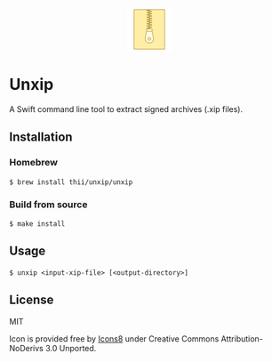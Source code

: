 <p align="center">
<a href="https://github.com/thii/Unxip">
<img src=".github/icons8-archive-80.png" alt="Unxip" />
</a>
</p>

# Unxip
A Swift command line tool to extract signed archives (.xip files).

## Installation
### Homebrew

    $ brew install thii/unxip/unxip

### Build from source

    $ make install

## Usage

    $ unxip <input-xip-file> [<output-directory>]

## License
MIT

Icon is provided free by [Icons8](https://icons8.com) under Creative Commons Attribution-NoDerivs 3.0 Unported.
